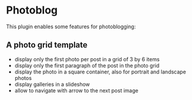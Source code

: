 # Photoblog

This plugin enables some features for photoblogging:

## A photo grid template

- display only the first photo per post in a grid of 3 by 6 items 
- display only the first paragraph of the post in the photo grid
- display the photo in a square container, also for portrait and landscape photos
- display galleries in a slideshow
- allow to navigate with arrow to the next post image
